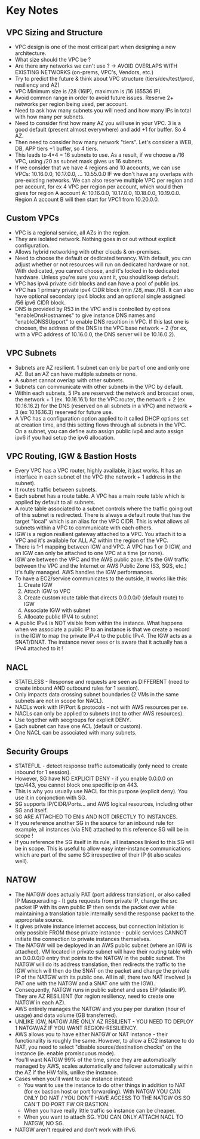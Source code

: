 # Key Notes

## VPC Sizing and Structure

* VPC design is one of the most critical part when designing a new architecture.
* What size should the VPC be ?
* Are there any networks we can't use ? -> AVOID OVERLAPS WITH EXISTING NETWORKS (on-prems, VPC's, Vendors, etc.)
* Try to predict the future & think about VPC structure (tiers/dev/test/prod, resiliency and AZ)
* VPC Minimum size is /28 (16IP), maximum is /16 (65536 IP).
* Avoid common range in order to avoid future issues. Reserve 2+ networks per region being used, per account.
* Need to ask how many subnets you will need and how many IPs in total with how many per subnets.
* Need to consider first how many AZ you will use in your VPC. 3 is a good default (present almost everywhere) and add +1 for buffer. So 4 AZ.
* Then need to consider how many network "tiers". Let's consider a WEB, DB, APP tiers +1 buffer, so 4 tiers.
* This leads to 4*4 = 16 subnets to use. As a result, if we choose a /16 VPC, using /20 as subnet mask gives us 16 subnets.
* If we consider that we have 4 regions and 10 accounts, we can use VPCs: 10.16.0.0, 10.17.0.0, ... 10.55.0.0 IF we don't have any overlaps with pre-existing networks. We can also reserve multiple VPC per region and per account, for ex 4 VPC per region per account, which would then gives for region A account A: 10.16.0.0, 10.17.0.0, 10.18.0.0, 10.19.0.0. Region A account B will then start for VPC1 from 10.20.0.0.

## Custom VPCs

* VPC is a regional service, all AZs in the region.
* They are isolated network. Nothing goes in or out without explicit configuration.
* Allows hybrid networking with other clouds & on-premises.
* Need to choose the default or dedicated tenancy. With default, you can adjust whether or not resources will run on dedicated hardware or not. With dedicated, you cannot choose, and it's locked in to dedicated hardware. Unless you're sure you want it, you should keep default.
* VPC has ipv4 private cidr blocks and can have a pool of public ips.
* VPC has 1 primary private ipv4 CIDR block (min /28, max /16). It can also have optional secondary ipv4 blocks and an optional single assigned /56 ipv6 CIDR block.
* DNS is provided by R53 in the VPC and is controlled by options "enableDnsHostnames" to give instance DNS names and "enableDNSSUpport" to enable DNS resoltion in VPC. If this last one is choosen, the address of the DNS is the VPC base network + 2 (for ex, with a VPC address of 10.16.0.0, the DNS server will be 10.16.0.2).

## VPC Subnets

* Subnets are AZ resilient. 1 subnet can only be part of one and only one AZ. But an AZ can have multiple subnets or none.
* A subnet cannot overlap with other subnets.
* Subnets can communicate with other subnets in the VPC by default.
* Within each subnets, 5 IPs are reserved: the network and broacast ones, the network + 1 (ex. 10.16.16.1) for the VPC router, the network + 2 (ex 10.16.16.2) for the DNS (reserved on all subnets in a VPC) and network + 3 (ex 10.16.16.3) reserved for future use.
* A VPC has a configuration option applied to it called DHCP options set at creation time, and this setting flows through all subnets in the VPC. On a subnet, you can define auto assign public ivp4 and auto assign ipv6 if you had setup the ipv6 allocation.

## VPC Routing, IGW & Bastion Hosts

* Every VPC has a VPC router, highly available, it just works. It has an interface in each subnet of the VPC (the network + 1 address in the subnet).
* It routes traffic between subnets.
* Each subnet has a route table. A VPC has a main route table which is applied by default to all subnets.
* A route table associated to a subnet controls where the traffic going out of this subnet is redirected. There is always a default route that has the target "local" which is an alias for the VPC CIDR. This is what allows all subnets within a VPC to communicate with each others.
* IGW is a region resilient gateway attached to a VPC. You attach it to a VPC and it's available for ALL AZ within the region of the VPC.
* There is 1-1 mapping between IGW and VPC. A VPC has 1 or 0 IGW, and an IGW can only be attached to one VPC at a time (or none).
* IGW are between the VPC and the AWS public zone. It's the GW traffic between the VPC and the Internet or AWS Public Zone (S3, SQS, etc.) It's fully managed. AWS handles the IGW performances.
* To have a EC2/service communicates to the outside, it works like this:
    1. Create IGW
    2. Attach IGW to VPC
    3. Create custom route table that directs 0.0.0.0/0 (default route) to IGW
    4. Associate IGW with subnet
    5. Allocate public IPV4 to subnet
* A public IPv4 is NOT visible from within the instance. What happens when we associate a public IP to an instance is that we create a record in the IGW to map the private IPv4 to the public IPv4. The IGW acts as a SNAT/DNAT. The instance never sees or is aware that it actually has a IPv4 attached to it !

## NACL

* STATELESS - Response and requests are seen as DIFFERENT (need to create inbound AND outbound rules for 1 session).
* Only impacts data crossing subnet boundaries (2 VMs in the same subnets are not in scope for NACL).
* NACLs work with IP/Port & protocols - not with AWS resources per se.
* NACLs can only be applied to subnets (not to other AWS resources).
* Use together with secgroups for explicit DENY.
* Each subnet can have one ACL (default or custom).
* One NACL can be associated with many subnets.

## Security Groups

* STATEFUL - detect response traffic automatically (only need to create inbound for 1 session).
* However, SG have NO EXPLICIT DENY - if you enable 0.0.0.0 on tpc/443, you cannot block one specific ip on 443.
* This is why you usually use NACL for this purpose (explicit deny). You use it in conjonction with SG.
* SG supports IP/CIDR/Ports... and AWS logical resources, including other SG and itself.
* SG ARE ATTACHED TO ENIs AND NOT DIRECTLY TO INSTANCES.
* If you reference another SG in the source for an inbound rule for example, all instances (via ENI) attached to this reference SG will be in scope !
* If you reference the SG itself in its rule, all instances linked to this SG will be in scope. This is useful to allow easy inter-instance communications which are part of the same SG irrespective of their IP (it also scales well).

## NATGW

* The NATGW does actually PAT (port address translation), or also called IP Masquerading - It gets requests from private IP, change the src packet IP with its own public IP then sends the packet over while maintaining a translation table internally send the response packet to the appropriate source.
* It gives private instance internet acccess, but connection initiation is only possible FROM those private instance - public services CANNOT initiate the connection to private instances themselves.
* The NATGW will be deployed in an AWS public subnet (where an IGW is attached). VM located in private subnet will have their routing table with an 0.0.0.0/0 entry that points to the NATGW in the public subnet. The NATGW will do its address translation, then redirects the traffic to the IGW which will then do the SNAT on the packet and change the private IP of the NATGW with its public one. All in all, there two NAT involved (a PAT one with the NATGW and a SNAT one with the IGW).
* Consequently, NATGW runs in public subnet and uses EIP (elastic IP). They are AZ RESILIENT (for region resiliency, need to create one NATGW in each AZ).
* AWS entirely manages the NATGW and you pay per duration (hour of usage) and data volume (GB transferred).
* UNLIKE IGW, NATGW ARE ONLY AZ RESILIENT - YOU NEED TO DEPLOY 1 NATGW/AZ IF YOU WANT REGION-RESILIENCY.
* AWS allows you to have either NATGW or NAT instance - their functionality is roughly the same. However, to allow a EC2 instance to do NAT, you need to select "disable source/destination checks" on the instance (ie. enable promiscuous mode).
* You'll want NATGW 99% of the time, since they are automatically managed by AWS, scales automatically and failover automatically within the AZ if the HW fails, unlike the instance.
* Cases when you'll want to use instance instead:
    - You want to use the instance to do other things in addition to NAT (for ex bastion host or port forwarding). With NATGW YOU CAN ONLY DO NAT / YOU DON'T HAVE ACCESS TO THE NATGW OS SO CAN'T DO PORT FW OR BASTION.
    - When you have really little traffic so instance can be cheaper.
    - When you want to attach SG. YOU CAN ONLY ATTACH NACL TO NATGW, NO SG.
* NATGW aren't required and don't work with IPv6.
